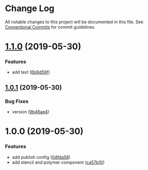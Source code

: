 # Change Log

All notable changes to this project will be documented in this file.
See [Conventional Commits](https://conventionalcommits.org) for commit guidelines.

# [1.1.0](https://github.com/rafael-fecha/awesome-mono-repo-TBD/compare/v1.0.1...v1.1.0) (2019-05-30)


### Features

* add text ([6b9d56f](https://github.com/rafael-fecha/awesome-mono-repo-TBD/commit/6b9d56f))





## [1.0.1](https://github.com/rafael-fecha/awesome-mono-repo-TBD/compare/v1.0.0...v1.0.1) (2019-05-30)


### Bug Fixes

* version ([9b46ae4](https://github.com/rafael-fecha/awesome-mono-repo-TBD/commit/9b46ae4))





# 1.0.0 (2019-05-30)


### Features

* add publish config ([04fda58](https://github.com/rafael-fecha/awesome-mono-repo-TBD/commit/04fda58))
* add stencil and polymer component ([ca57b10](https://github.com/rafael-fecha/awesome-mono-repo-TBD/commit/ca57b10))
